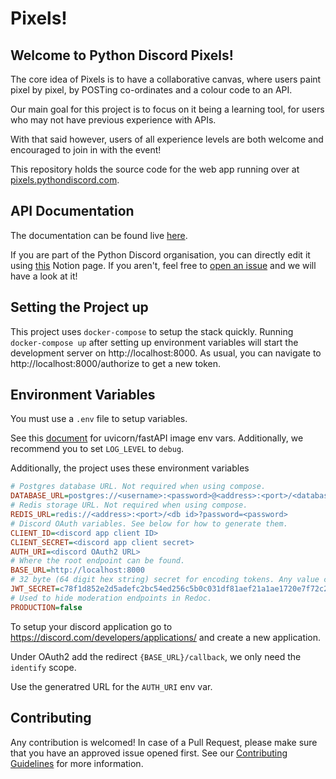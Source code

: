 # Pixels!

## Welcome to Python Discord Pixels!

The core idea of Pixels is to have a collaborative canvas, where users paint pixel by pixel, by POSTing co-ordinates and a colour code to an API.

Our main goal for this project is to focus on it being a learning tool, for users who may not have previous experience with APIs.

With that said however, users of all experience levels are both welcome and encouraged to join in with the event!

This repository holds the source code for the web app running over at [pixels.pythondiscord.com](https://pixels.pythondiscord.com).

## API Documentation

The documentation can be found live [here](https://pixels.pythondiscord.com/info).

If you are part of the Python Discord organisation, you can directly edit it using [this](https://www.notion.so/pythondiscord/Python-Discord-Pixels-99e3058855a94f6cab69853d6e2c355b) Notion page. If you aren't, feel free to [open an issue](https://github.com/python-discord/pixels/issues/new) and we will have a look at it!

## Setting the Project up

This project uses `docker-compose` to setup the stack quickly. Running `docker-compose up` after setting up environment variables will start the development server on http://localhost:8000. As usual, you can navigate to http://localhost:8000/authorize to get a new token.

## Environment Variables

You must use a `.env` file to setup variables.

See this [document](https://github.com/tiangolo/uvicorn-gunicorn-fastapi-docker#environment-variables) for uvicorn/fastAPI image env vars. Additionally, we recommend you to set `LOG_LEVEL` to `debug`.

Additionally, the project uses these environment variables
```ini
# Postgres database URL. Not required when using compose.
DATABASE_URL=postgres://<username>:<password>@<address>:<port>/<database name>
# Redis storage URL. Not required when using compose.
REDIS_URL=redis://<address>:<port>/<db id>?password=<password>
# Discord OAuth variables. See below for how to generate them.
CLIENT_ID=<discord app client ID>
CLIENT_SECRET=<discord app client secret>
AUTH_URI=<discord OAuth2 URL>
# Where the root endpoint can be found.
BASE_URL=http://localhost:8000
# 32 byte (64 digit hex string) secret for encoding tokens. Any value can be used.
JWT_SECRET=c78f1d852e2d5adefc2bc54ed256c5b0c031df81aef21a1ae1720e7f72c2d39
# Used to hide moderation endpoints in Redoc.
PRODUCTION=false
```

To setup your discord application go to https://discord.com/developers/applications/ and create a new application.

Under OAuth2 add the redirect `{BASE_URL}/callback`, we only need the `identify` scope.

Use the generatred URL for the `AUTH_URI` env var.

## Contributing

Any contribution is welcomed! In case of a Pull Request, please make sure that you have an approved issue opened first. See our [Contributing Guidelines](https://pydis.com/contributing.md) for more information.
